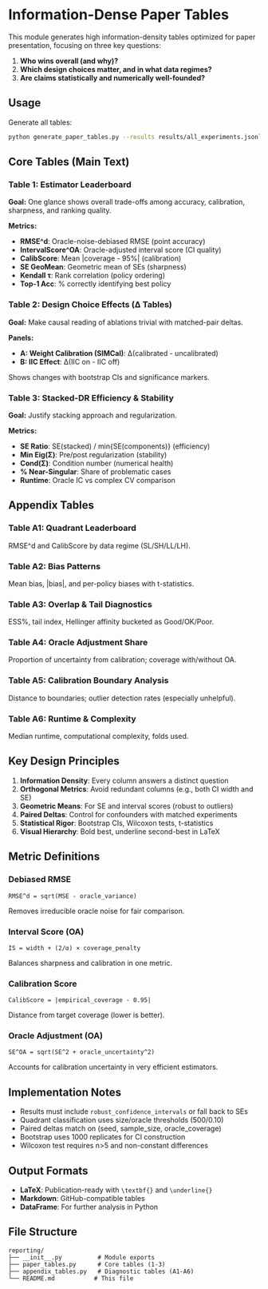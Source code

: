 # Information-Dense Paper Tables

This module generates high information-density tables optimized for paper presentation, focusing on three key questions:

1. **Who wins overall (and why)?**
2. **Which design choices matter, and in what data regimes?**
3. **Are claims statistically and numerically well-founded?**

## Usage

Generate all tables:
```bash
python generate_paper_tables.py --results results/all_experiments.jsonl --output tables/
```

## Core Tables (Main Text)

### Table 1: Estimator Leaderboard
**Goal:** One glance shows overall trade-offs among accuracy, calibration, sharpness, and ranking quality.

**Metrics:**
- **RMSE^d**: Oracle-noise-debiased RMSE (point accuracy)
- **IntervalScore^OA**: Oracle-adjusted interval score (CI quality)
- **CalibScore**: Mean |coverage - 95%| (calibration)
- **SE GeoMean**: Geometric mean of SEs (sharpness)
- **Kendall τ**: Rank correlation (policy ordering)
- **Top-1 Acc**: % correctly identifying best policy

### Table 2: Design Choice Effects (Δ Tables)
**Goal:** Make causal reading of ablations trivial with matched-pair deltas.

**Panels:**
- **A: Weight Calibration (SIMCal)**: Δ(calibrated - uncalibrated)
- **B: IIC Effect**: Δ(IIC on - IIC off)

Shows changes with bootstrap CIs and significance markers.

### Table 3: Stacked-DR Efficiency & Stability
**Goal:** Justify stacking approach and regularization.

**Metrics:**
- **SE Ratio**: SE(stacked) / min{SE(components)} (efficiency)
- **Min Eig(Σ)**: Pre/post regularization (stability)
- **Cond(Σ)**: Condition number (numerical health)
- **% Near-Singular**: Share of problematic cases
- **Runtime**: Oracle IC vs complex CV comparison

## Appendix Tables

### Table A1: Quadrant Leaderboard
RMSE^d and CalibScore by data regime (SL/SH/LL/LH).

### Table A2: Bias Patterns
Mean bias, |bias|, and per-policy biases with t-statistics.

### Table A3: Overlap & Tail Diagnostics
ESS%, tail index, Hellinger affinity bucketed as Good/OK/Poor.

### Table A4: Oracle Adjustment Share
Proportion of uncertainty from calibration; coverage with/without OA.

### Table A5: Calibration Boundary Analysis
Distance to boundaries; outlier detection rates (especially unhelpful).

### Table A6: Runtime & Complexity
Median runtime, computational complexity, folds used.

## Key Design Principles

1. **Information Density**: Every column answers a distinct question
2. **Orthogonal Metrics**: Avoid redundant columns (e.g., both CI width and SE)
3. **Geometric Means**: For SE and interval scores (robust to outliers)
4. **Paired Deltas**: Control for confounders with matched experiments
5. **Statistical Rigor**: Bootstrap CIs, Wilcoxon tests, t-statistics
6. **Visual Hierarchy**: Bold best, underline second-best in LaTeX

## Metric Definitions

### Debiased RMSE
```
RMSE^d = sqrt(MSE - oracle_variance)
```
Removes irreducible oracle noise for fair comparison.

### Interval Score (OA)
```
IS = width + (2/α) × coverage_penalty
```
Balances sharpness and calibration in one metric.

### Calibration Score
```
CalibScore = |empirical_coverage - 0.95|
```
Distance from target coverage (lower is better).

### Oracle Adjustment (OA)
```
SE^OA = sqrt(SE^2 + oracle_uncertainty^2)
```
Accounts for calibration uncertainty in very efficient estimators.

## Implementation Notes

- Results must include `robust_confidence_intervals` or fall back to SEs
- Quadrant classification uses size/oracle thresholds (500/0.10)
- Paired deltas match on (seed, sample_size, oracle_coverage)
- Bootstrap uses 1000 replicates for CI construction
- Wilcoxon test requires n>5 and non-constant differences

## Output Formats

- **LaTeX**: Publication-ready with `\textbf{}` and `\underline{}`
- **Markdown**: GitHub-compatible tables
- **DataFrame**: For further analysis in Python

## File Structure
```
reporting/
├── __init__.py          # Module exports
├── paper_tables.py      # Core tables (1-3)
├── appendix_tables.py   # Diagnostic tables (A1-A6)
└── README.md           # This file
```